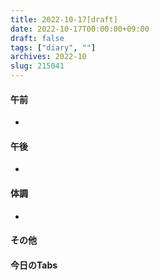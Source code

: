 ```yaml
---
title: 2022-10-17[draft]
date: 2022-10-17T00:00:00+09:00
draft: false
tags: ["diary", ""]
archives: 2022-10
slug: 215041
---
```

#### 午前
- 
#### 午後
- 
#### 体調
- 
#### その他
#### 今日のTabs